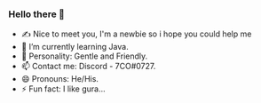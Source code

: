 ### Hello there 👋

- ✍️ Nice to meet you, I'm a newbie so i hope you could help me
- 🌱 I’m currently learning Java.
- 🌟 Personality: Gentle and Friendly.
- 📫 Contact me: Discord - 7CO#0727.
- 😄 Pronouns: He/His.
- ⚡ Fun fact: I like gura...